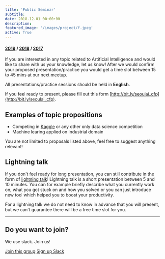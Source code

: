 ```yaml
---
title: 'Public Seminar'
subtitle: 
date: 2018-12-01 00:00:00
description: 
featured_image: '/images/project/f.jpeg'
active: True
---
```



#### [2019](/2019) / [2018](/2018) / [2017](/2017)
If you are interested in any topic related to Artificial Intelligence and would like to share with us your knowledge, let us know! After we would confirm your proposed presentation/practice you would get a time slot between 15 to 45 mins at our next meetup.

All presentations/practice sessions should be held in **English**.

If you feel ready to present, please fill out this form [http://bit.ly/seoulai_cfp](http://bit.ly/seoulai_cfp).


## Examples of topic propositions

* Competing in [Kaggle](https://www.kaggle.com/) or any other only data science competition
* Machine learing applied on industrial domain

You are not limited to proposals listed above, feel free to suggest anything relevant!

## Lightning talk

If you don't feel ready for long presentation, you can still contribute in the form of [lightning talk](https://en.wikipedia.org/wiki/Lightning_talk)!
Lightning talk is a short presentation between 5 and 10 minutes. You can for example briefly describe what you currently work on, what you got stuck on and how you solved or you can just introduce new tool which helped you to boost your productivity.

For a lightning talk we do not need to know in advance that you will present, but we can't guarantee there will be a free time slot for you.

---

## Do you want to join?

We use slack. Join us!

<a href="https://seoulai.slack.com/messages/C503NSXE1" class="button button--large">Join this group</a>
<a href="https://seoulai.herokuapp.com/" class="button button--large">Sign up Slack</a>
